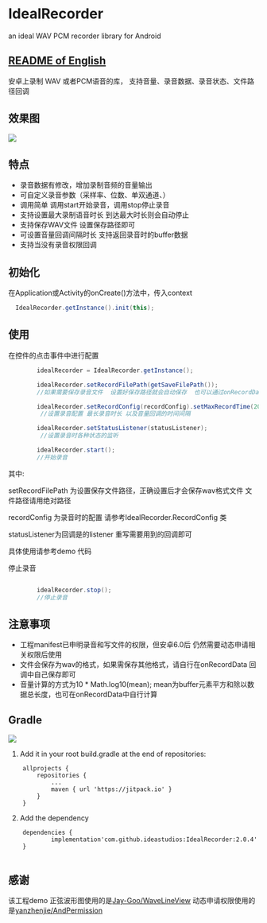 # IdealRecorder
an ideal WAV PCM recorder library for Android
## [README of English](https://github.com/ideastudios/IdealRecorder/blob/master/README_EN.md)

安卓上录制 WAV 或者PCM语音的库， 支持音量、录音数据、录音状态、文件路径回调


## 效果图
<img src="gif/screenrecorder.gif"/>

## 特点

- 录音数据有修改，增加录制音频的音量输出
- 可自定义录音参数（采样率、位数、单双通道、）
- 调用简单 调用start开始录音，调用stop停止录音
- 支持设置最大录制语音时长 到达最大时长则会自动停止
- 支持保存WAV文件 设置保存路径即可
- 可设置音量回调间隔时长 支持返回录音时的buffer数据
- 支持当没有录音权限回调



## 初始化

在Application或Activity的onCreate()方法中，传入context

```java
  IdealRecorder.getInstance().init(this);
```



## 使用

在控件的点击事件中进行配置

```java
        idealRecorder = IdealRecorder.getInstance();

    	idealRecorder.setRecordFilePath(getSaveFilePath());
    	//如果需要保存录音文件  设置好保存路径就会自动保存  也可以通过onRecordData 回调自己保存  不设置 不会保存录音

        idealRecorder.setRecordConfig(recordConfig).setMaxRecordTime(20000).setVolumeInterval(200);
         //设置录音配置 最长录音时长 以及音量回调的时间间隔

        idealRecorder.setStatusListener(statusListener);
         //设置录音时各种状态的监听

        idealRecorder.start();
        //开始录音
```

其中:

setRecordFilePath 为设置保存文件路径，正确设置后才会保存wav格式文件  文件路径请用绝对路径

recordConfig 为录音时的配置 请参考IdealRecorder.RecordConfig 类

statusListener为回调是的listener 重写需要用到的回调即可

具体使用请参考demo 代码


停止录音
```java

        idealRecorder.stop();
        //停止录音
```





## 注意事项

- 工程manifest已申明录音和写文件的权限，但安卓6.0后 仍然需要动态申请相关权限后使用
- 文件会保存为wav的格式，如果需保存其他格式，请自行在onRecordData 回调中自己保存即可
- 音量计算的方式为10 * Math.log10(mean); mean为buffer元素平方和除以数据总长度，也可在onRecordData中自行计算


## Gradle
[![](https://www.jitpack.io/v/ideastudios/IdealRecorder.svg)](https://www.jitpack.io/#ideastudios/IdealRecorder)
1. Add it in your root build.gradle at the end of repositories:
```
	allprojects {
		repositories {
			...
			maven { url 'https://jitpack.io' }
		}
	}
```

2. Add the dependency
```
	dependencies {
	        implementation'com.github.ideastudios:IdealRecorder:2.0.4'
	}


```


## 感谢

该工程demo 正弦波形图使用的是[Jay-Goo/WaveLineView](https://github.com/Jay-Goo/WaveLineView)
动态申请权限使用的是[yanzhenjie/AndPermission](https://github.com/yanzhenjie/AndPermission)

